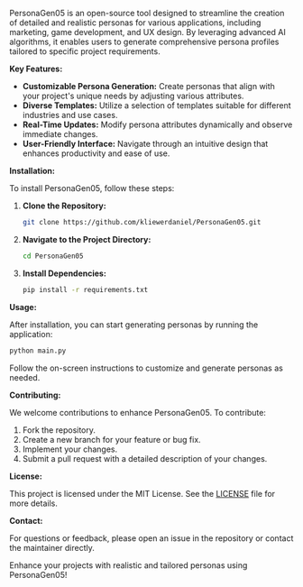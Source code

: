 PersonaGen05 is an open-source tool designed to streamline the creation of detailed and realistic personas for various applications, including marketing, game development, and UX design. By leveraging advanced AI algorithms, it enables users to generate comprehensive persona profiles tailored to specific project requirements.

**Key Features:**

- **Customizable Persona Generation:** Create personas that align with your project's unique needs by adjusting various attributes.
- **Diverse Templates:** Utilize a selection of templates suitable for different industries and use cases.
- **Real-Time Updates:** Modify persona attributes dynamically and observe immediate changes.
- **User-Friendly Interface:** Navigate through an intuitive design that enhances productivity and ease of use.

**Installation:**

To install PersonaGen05, follow these steps:

1. **Clone the Repository:**
   ```bash
   git clone https://github.com/kliewerdaniel/PersonaGen05.git
   ```
2. **Navigate to the Project Directory:**
   ```bash
   cd PersonaGen05
   ```
3. **Install Dependencies:**
   ```bash
   pip install -r requirements.txt
   ```

**Usage:**

After installation, you can start generating personas by running the application:

```bash
python main.py
```

Follow the on-screen instructions to customize and generate personas as needed.

**Contributing:**

We welcome contributions to enhance PersonaGen05. To contribute:

1. Fork the repository.
2. Create a new branch for your feature or bug fix.
3. Implement your changes.
4. Submit a pull request with a detailed description of your changes.

**License:**

This project is licensed under the MIT License. See the [LICENSE](LICENSE) file for more details.

**Contact:**

For questions or feedback, please open an issue in the repository or contact the maintainer directly.

Enhance your projects with realistic and tailored personas using PersonaGen05! 
